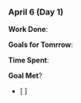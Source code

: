 ### April 6 (Day 1)

**Work Done**: 

**Goals for Tomrrow**:

**Time Spent**: 

**Goal Met**? 
- [ ] 

 

